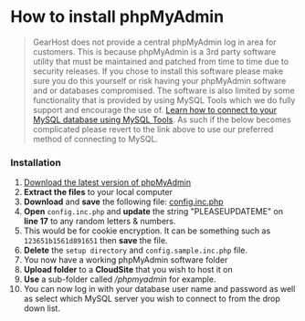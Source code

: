 
# How to install phpMyAdmin

> GearHost does not provide a central phpMyAdmin log in area for customers. This is because phpMyAdmin is a 3rd party software utility that must be maintained and patched from time to time due to security releases. If you chose to install this software please make sure you do this yourself or risk having your phpMyAdmin software and or databases compromised. The software is also limited by some functionality that is provided by using MySQL Tools which we do fully support and encourage the use of. [Learn how to connect to your MySQL database using MySQL Tools](https://www.gearhost.com/documentation/connecting-to-mysql-database). As such if the below becomes complicated please revert to the link above to use our preferred method of connecting to MySQL.

### Installation
1. [Download the latest version of phpMyAdmin](https://www.phpmyadmin.net/downloads/)
2. **Extract the files** to your local computer
3. **Download** and **save** the following file: [config.inc.php](https://raw.githubusercontent.com/GearHost/docs/master/Images/files/config.inc.php)
4. **Open** `config.inc.php` and **update** the string "PLEASEUPDATEME" on **line 17** to any random letters & numbers.
5. This would be for cookie encryption. It can be something such as `123651b1561d891651` then **save** the file.
5. **Delete** the `setup directory` and `config.sample.inc.php` file.
6. You now have a working phpMyAdmin software folder
7. **Upload folder** to a **CloudSite** that you wish to host it on
8. **Use** a sub-folder called */phpmyadmin* for example.
7. You can now log in with your database user name and password as well as select which MySQL server you wish to connect to from the drop down list.